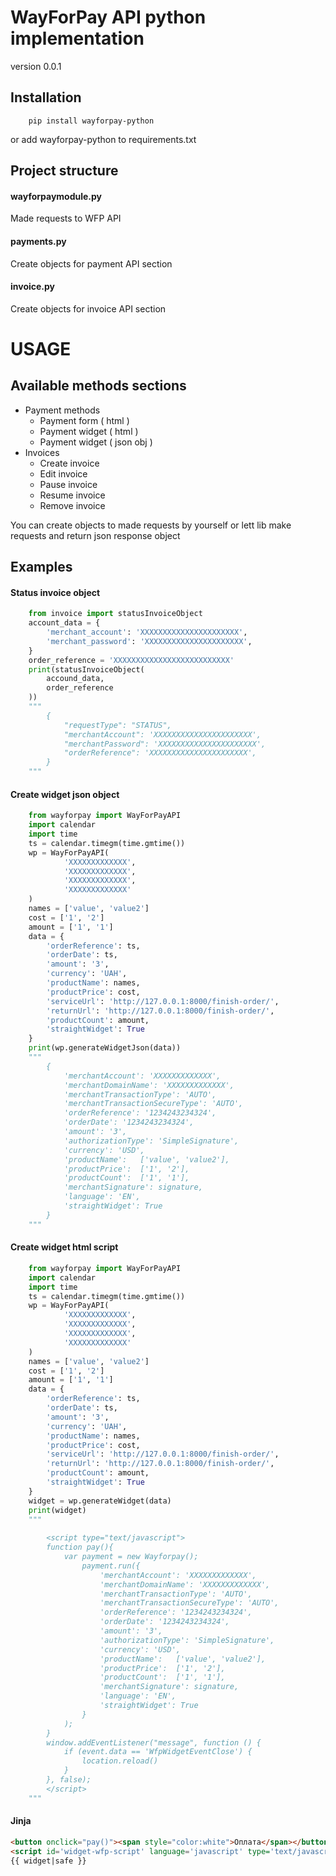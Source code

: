 # WayForPay API python implementation

version 0.0.1

## Installation

```
    pip install wayforpay-python
```
or add wayforpay-python to requirements.txt

## Project structure

#### wayforpaymodule.py

Made requests to WFP API

#### payments.py

Create objects for payment API section

#### invoice.py

Create objects for invoice API section

# USAGE
## Available methods sections

- Payment methods
    - Payment form ( html )
    - Payment widget ( html )
    - Payment widget ( json obj )
- Invoices
    - Create  invoice
    - Edit  invoice
    - Pause  invoice
    - Resume  invoice
    - Remove  invoice

You can create objects to made requests by yourself or lett lib make requests and return json response object

## Examples

#### Status invoice object
```python
    from invoice import statusInvoiceObject
    account_data = {
        'merchant_account': 'XXXXXXXXXXXXXXXXXXXXXX',
        'merchant_password': 'XXXXXXXXXXXXXXXXXXXXXX',
    }
    order_reference = 'XXXXXXXXXXXXXXXXXXXXXXXXXX'
    print(statusInvoiceObject(
        accound_data,
        order_reference
    ))
    """
        {
            "requestType": "STATUS",
            "merchantAccount": 'XXXXXXXXXXXXXXXXXXXXXX',
            "merchantPassword": 'XXXXXXXXXXXXXXXXXXXXXX',
            "orderReference": 'XXXXXXXXXXXXXXXXXXXXXX',
        }
    """
```
#### Create widget json object
```python
    from wayforpay import WayForPayAPI
    import calendar
    import time
    ts = calendar.timegm(time.gmtime())
    wp = WayForPayAPI(
            'XXXXXXXXXXXXX',
            'XXXXXXXXXXXXX',
            'XXXXXXXXXXXXX',
            'XXXXXXXXXXXXX'
    )
    names = ['value', 'value2']
    cost = ['1', '2']
    amount = ['1', '1']
    data = {
        'orderReference': ts,
        'orderDate': ts,
        'amount': '3',
        'currency': 'UAH',
        'productName': names,
        'productPrice': cost,
        'serviceUrl': 'http://127.0.0.1:8000/finish-order/',
        'returnUrl': 'http://127.0.0.1:8000/finish-order/',
        'productCount': amount,
        'straightWidget': True
    }
    print(wp.generateWidgetJson(data))
    """
        {
            'merchantAccount': 'XXXXXXXXXXXXX',
            'merchantDomainName': 'XXXXXXXXXXXXX',
            'merchantTransactionType': 'AUTO',
            'merchantTransactionSecureType': 'AUTO',
            'orderReference': '1234243234324',
            'orderDate': '1234243234324',
            'amount': '3',
            'authorizationType': 'SimpleSignature',
            'currency': 'USD',
            'productName':   ['value', 'value2'],
            'productPrice':  ['1', '2'],
            'productCount':  ['1', '1'],
            'merchantSignature': signature,
            'language': 'EN',
            'straightWidget': True
        }
    """
```
#### Create widget html script
```python
    from wayforpay import WayForPayAPI
    import calendar
    import time
    ts = calendar.timegm(time.gmtime())
    wp = WayForPayAPI(
            'XXXXXXXXXXXXX',
            'XXXXXXXXXXXXX',
            'XXXXXXXXXXXXX',
            'XXXXXXXXXXXXX'
    )
    names = ['value', 'value2']
    cost = ['1', '2']
    amount = ['1', '1']
    data = {
        'orderReference': ts,
        'orderDate': ts,
        'amount': '3',
        'currency': 'UAH',
        'productName': names,
        'productPrice': cost,
        'serviceUrl': 'http://127.0.0.1:8000/finish-order/',
        'returnUrl': 'http://127.0.0.1:8000/finish-order/',
        'productCount': amount,
        'straightWidget': True
    }
    widget = wp.generateWidget(data)
    print(widget)
    """
        
        <script type="text/javascript">
        function pay(){
            var payment = new Wayforpay();
                payment.run({
                    'merchantAccount': 'XXXXXXXXXXXXX',
                    'merchantDomainName': 'XXXXXXXXXXXXX',
                    'merchantTransactionType': 'AUTO',
                    'merchantTransactionSecureType': 'AUTO',
                    'orderReference': '1234243234324',
                    'orderDate': '1234243234324',
                    'amount': '3',
                    'authorizationType': 'SimpleSignature',
                    'currency': 'USD',
                    'productName':   ['value', 'value2'],
                    'productPrice':  ['1', '2'],
                    'productCount':  ['1', '1'],
                    'merchantSignature': signature,
                    'language': 'EN',
                    'straightWidget': True
                }
            );
        }
        window.addEventListener("message", function () {
            if (event.data == 'WfpWidgetEventClose') {
                location.reload()
            }
        }, false);
        </script>
    """
```
#### Jinja
```html
<button onclick="pay()"><span style="color:white">Оплата</span></button>
<script id='widget-wfp-script' language='javascript' type='text/javascript' src='https://secure.wayforpay.com/server/pay-widget.js'></script>
{{ widget|safe }}
```